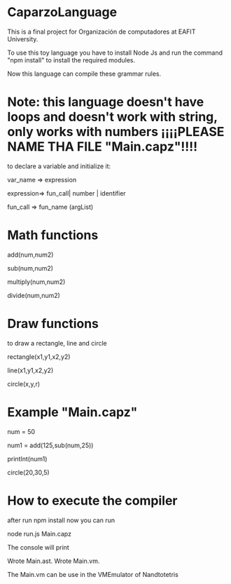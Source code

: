 # CaparzoLanguage
This is a final project for Organización de computadores at EAFIT University. 

To use this toy language you have to install Node Js and run the command "npm install" to install the required modules.

Now this language can compile these grammar rules.
# Note: this language doesn't have loops and doesn't work with string, only works with numbers ¡¡¡¡PLEASE NAME THA FILE "Main.capz"!!!!

to declare a variable and initialize it:

var_name => expression

expression=> fun_call| number | identifier

fun_call => fun_name (argList)
# Math functions
add(num,num2)

sub(num,num2)

multiply(num,num2)

divide(num,num2)

# Draw functions

to draw a rectangle, line and circle

rectangle(x1,y1,x2,y2)

line(x1,y1,x2,y2)

circle(x,y,r)

# Example "Main.capz"
num = 50

num1 = add(125,sub(num,25))

printInt(num1)

circle(20,30,5)

# How to execute the compiler
after run npm install now you can run

node run.js Main.capz

The console will print 

Wrote Main.ast.
Wrote Main.vm.

The Main.vm can be use in the VMEmulator of Nandtotetris
